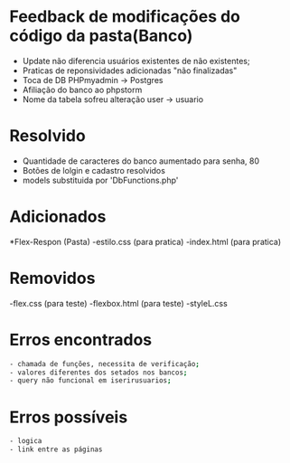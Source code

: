 # Feedback de modificações do código da pasta(Banco)
- Update não diferencia usuários existentes de não existentes;
- Praticas de reponsividades adicionadas "não finalizadas"
- Toca de DB PHPmyadmin -> Postgres
 - Afiliação do banco ao phpstorm
 - Nome da tabela sofreu alteração user -> usuario


# Resolvido
- Quantidade de caracteres do banco aumentado para senha, 80
- Botões de lolgin e cadastro resolvidos
- models substituida por 'DbFunctions.php'

# Adicionados
 *Flex-Respon (Pasta)
 -estilo.css (para pratica)
 -index.html (para pratica) 

 # Removidos
 -flex.css (para teste)
 -flexbox.html (para teste) 
 -styleL.css
# Erros encontrados
```bash
- chamada de funções, necessita de verificação;
- valores diferentes dos setados nos bancos;
- query não funcional em iserirusuarios;
```
# Erros possíveis
```bash 
- logica
- link entre as páginas
```
